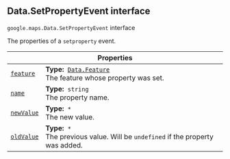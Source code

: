 
<h2 id="Data.SetPropertyEvent">Data.SetPropertyEvent interface</h2>
<p>
<code><span itemprop="path">google.maps</span>.<span itemprop="name">Data.SetPropertyEvent</span></code>
interface
</p>
<p>The properties of a <code>setproperty</code> event.</p>
<div class="devsite-table-wrapper"><table class="properties responsive" summary="interface Data.SetPropertyEvent - Properties">
<thead>
<tr><th colspan="2">Properties</th>
</tr></thead>
<tbody>
<tr id="Data.SetPropertyEvent.feature">
<td itemprop="property"><code><a class="secret-link" href="#Data.SetPropertyEvent.feature"><span>feature</span></a></code></td>
<td><div><strong>Type:</strong>&nbsp; <code><a href="Data.Feature.md">Data.Feature</a></code></div>
<div class="desc">The feature whose property was set.</div></td>
</tr>
<tr id="Data.SetPropertyEvent.name">
<td itemprop="property"><code><a class="secret-link" href="#Data.SetPropertyEvent.name"><span>name</span></a></code></td>
<td><div><strong>Type:</strong>&nbsp; <code>string</code></div>
<div class="desc">The property name.</div></td>
</tr>
<tr id="Data.SetPropertyEvent.newValue">
<td itemprop="property"><code><a class="secret-link" href="#Data.SetPropertyEvent.newValue"><span>newValue</span></a></code></td>
<td><div><strong>Type:</strong>&nbsp; <code>*</code></div>
<div class="desc">The new value.</div></td>
</tr>
<tr id="Data.SetPropertyEvent.oldValue">
<td itemprop="property"><code><a class="secret-link" href="#Data.SetPropertyEvent.oldValue"><span>oldValue</span></a></code></td>
<td><div><strong>Type:</strong>&nbsp; <code>*</code></div>
<div class="desc">The previous value. Will be <code>undefined</code> if the property was added.</div></td>
</tr>
</tbody>
</table></div>
<script src="replace_links.js"></script>
